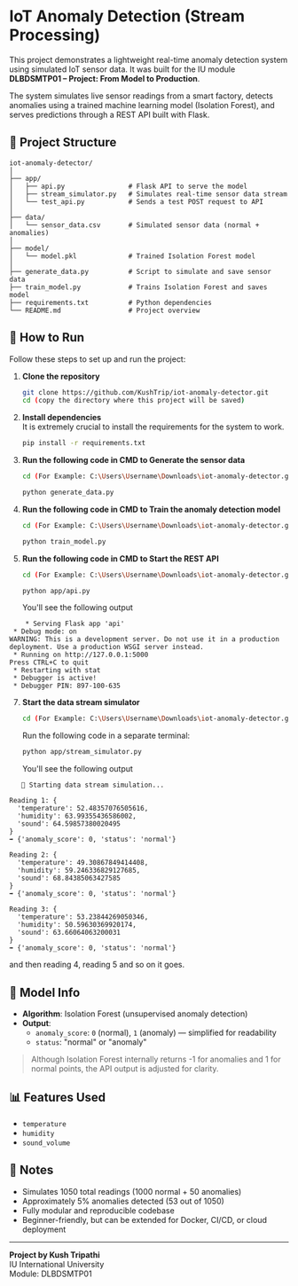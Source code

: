 # IoT Anomaly Detection (Stream Processing)

This project demonstrates a lightweight real-time anomaly detection system using simulated IoT sensor data. It was built for the IU module **DLBDSMTP01 – Project: From Model to Production**.

The system simulates live sensor readings from a smart factory, detects anomalies using a trained machine learning model (Isolation Forest), and serves predictions through a REST API built with Flask.

## 📁 Project Structure

```
iot-anomaly-detector/
│
├── app/
│   ├── api.py                # Flask API to serve the model
│   ├── stream_simulator.py   # Simulates real-time sensor data stream
│   └── test_api.py           # Sends a test POST request to API
│
├── data/
│   └── sensor_data.csv       # Simulated sensor data (normal + anomalies)
│
├── model/
│   └── model.pkl             # Trained Isolation Forest model
│
├── generate_data.py          # Script to simulate and save sensor data
├── train_model.py            # Trains Isolation Forest and saves model
├── requirements.txt          # Python dependencies
└── README.md                 # Project overview
```

## 🚀 How to Run

Follow these steps to set up and run the project:

1. **Clone the repository**  
   ```bash
   git clone https://github.com/KushTrip/iot-anomaly-detector.git
   cd (copy the directory where this project will be saved)
   ```

2. **Install dependencies**  
It is extremely crucial to install the requirements for the system to work.
   ```bash
   pip install -r requirements.txt
   ```

3. **Run the following code in CMD to Generate the sensor data**

   ```bash
   cd (For Example: C:\Users\Username\Downloads\iot-anomaly-detector.git)
   ```
  
   ```bash
   python generate_data.py
   ```

4. **Run the following code in CMD to Train the anomaly detection model**  

   ```bash
   cd (For Example: C:\Users\Username\Downloads\iot-anomaly-detector.git)
   ```

   ```bash
   python train_model.py
   ```

5. **Run the following code in CMD to Start the REST API**

   ```bash
   cd (For Example: C:\Users\Username\Downloads\iot-anomaly-detector.git\app)
   ```
  
   ```bash
   python app/api.py
   ```
   You'll see the following output
```   
    * Serving Flask app 'api'
 * Debug mode: on
WARNING: This is a development server. Do not use it in a production deployment. Use a production WSGI server instead.
 * Running on http://127.0.0.1:5000
Press CTRL+C to quit
 * Restarting with stat
 * Debugger is active!
 * Debugger PIN: 897-100-635
```
7. **Start the data stream simulator** 

   ```bash
   cd (For Example: C:\Users\Username\Downloads\iot-anomaly-detector.git\app)
   ```
 
   Run the following code in a separate terminal:
   ```bash
   python app/stream_simulator.py
   ```
   You'll see the following output
```   
   🚀 Starting data stream simulation...

Reading 1: {
  'temperature': 52.48357076505616,
  'humidity': 63.99355436586002,
  'sound': 64.59857380020495
}
➡️ {'anomaly_score': 0, 'status': 'normal'}

Reading 2: {
  'temperature': 49.30867849414408,
  'humidity': 59.246336829127685,
  'sound': 68.84385063427585
}
➡️ {'anomaly_score': 0, 'status': 'normal'}

Reading 3: {
  'temperature': 53.23844269050346,
  'humidity': 50.59630369920174,
  'sound': 63.66064063200031
}
➡️ {'anomaly_score': 0, 'status': 'normal'}

```
and then reading 4, reading 5 and so on it goes. 
   

## 🧠 Model Info

- **Algorithm**: Isolation Forest (unsupervised anomaly detection)
- **Output**:  
  - `anomaly_score`: `0` (normal), `1` (anomaly) — simplified for readability  
  - `status`: "normal" or "anomaly"

> Although Isolation Forest internally returns -1 for anomalies and 1 for normal points, the API output is adjusted for clarity.

## 📊 Features Used

- `temperature`
- `humidity`
- `sound_volume`

## 📝 Notes

- Simulates 1050 total readings (1000 normal + 50 anomalies)
- Approximately 5% anomalies detected (53 out of 1050)
- Fully modular and reproducible codebase
- Beginner-friendly, but can be extended for Docker, CI/CD, or cloud deployment

---

**Project by Kush Tripathi**  
IU International University  
Module: DLBDSMTP01
